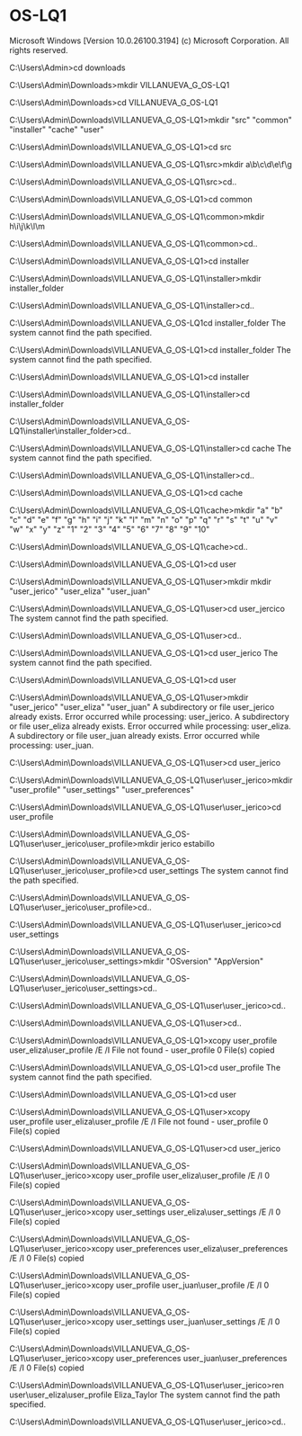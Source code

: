 # OS-LQ1
Microsoft Windows [Version 10.0.26100.3194]
(c) Microsoft Corporation. All rights reserved.

C:\Users\Admin>cd downloads

C:\Users\Admin\Downloads>mkdir VILLANUEVA_G_OS-LQ1

C:\Users\Admin\Downloads>cd VILLANUEVA_G_OS-LQ1

C:\Users\Admin\Downloads\VILLANUEVA_G_OS-LQ1>mkdir "src" "common" "installer" "cache" "user"

C:\Users\Admin\Downloads\VILLANUEVA_G_OS-LQ1>cd src

C:\Users\Admin\Downloads\VILLANUEVA_G_OS-LQ1\src>mkdir a\b\c\d\e\f\g

C:\Users\Admin\Downloads\VILLANUEVA_G_OS-LQ1\src>cd..

C:\Users\Admin\Downloads\VILLANUEVA_G_OS-LQ1>cd common

C:\Users\Admin\Downloads\VILLANUEVA_G_OS-LQ1\common>mkdir h\i\j\k\l\m

C:\Users\Admin\Downloads\VILLANUEVA_G_OS-LQ1\common>cd..

C:\Users\Admin\Downloads\VILLANUEVA_G_OS-LQ1>cd installer

C:\Users\Admin\Downloads\VILLANUEVA_G_OS-LQ1\installer>mkdir installer_folder

C:\Users\Admin\Downloads\VILLANUEVA_G_OS-LQ1\installer>cd..

C:\Users\Admin\Downloads\VILLANUEVA_G_OS-LQ1cd installer_folder
The system cannot find the path specified.

C:\Users\Admin\Downloads\VILLANUEVA_G_OS-LQ1>cd installer_folder
The system cannot find the path specified.

C:\Users\Admin\Downloads\VILLANUEVA_G_OS-LQ1>cd installer

C:\Users\Admin\Downloads\VILLANUEVA_G_OS-LQ1\installer>cd installer_folder

C:\Users\Admin\Downloads\VILLANUEVA_G_OS-LQ1\installer\installer_folder>cd..

C:\Users\Admin\Downloads\VILLANUEVA_G_OS-LQ1\installer>cd cache
The system cannot find the path specified.

C:\Users\Admin\Downloads\VILLANUEVA_G_OS-LQ1\installer>cd..

C:\Users\Admin\Downloads\VILLANUEVA_G_OS-LQ1>cd cache

C:\Users\Admin\Downloads\VILLANUEVA_G_OS-LQ1\cache>mkdir "a" "b" "c" "d" "e" "f" "g" "h" "i" "j" "k" "l" "m" "n" "o" "p" "q" "r" "s" "t" "u" "v" "w" "x" "y" "z" "1" "2" "3" "4" "5" "6" "7" "8" "9" "10"

C:\Users\Admin\Downloads\VILLANUEVA_G_OS-LQ1\cache>cd..

C:\Users\Admin\Downloads\VILLANUEVA_G_OS-LQ1>cd user

C:\Users\Admin\Downloads\VILLANUEVA_G_OS-LQ1\user>mkdir mkdir "user_jerico" "user_eliza" "user_juan"

C:\Users\Admin\Downloads\VILLANUEVA_G_OS-LQ1\user>cd user_jercico
The system cannot find the path specified.

C:\Users\Admin\Downloads\VILLANUEVA_G_OS-LQ1\user>cd..

C:\Users\Admin\Downloads\VILLANUEVA_G_OS-LQ1>cd user_jerico
The system cannot find the path specified.

C:\Users\Admin\Downloads\VILLANUEVA_G_OS-LQ1>cd user

C:\Users\Admin\Downloads\VILLANUEVA_G_OS-LQ1\user>mkdir "user_jerico" "user_eliza" "user_juan"
A subdirectory or file user_jerico already exists.
Error occurred while processing: user_jerico.
A subdirectory or file user_eliza already exists.
Error occurred while processing: user_eliza.
A subdirectory or file user_juan already exists.
Error occurred while processing: user_juan.

C:\Users\Admin\Downloads\VILLANUEVA_G_OS-LQ1\user>cd user_jerico

C:\Users\Admin\Downloads\VILLANUEVA_G_OS-LQ1\user\user_jerico>mkdir "user_profile" "user_settings" "user_preferences"

C:\Users\Admin\Downloads\VILLANUEVA_G_OS-LQ1\user\user_jerico>cd user_profile

C:\Users\Admin\Downloads\VILLANUEVA_G_OS-LQ1\user\user_jerico\user_profile>mkdir jerico estabillo

C:\Users\Admin\Downloads\VILLANUEVA_G_OS-LQ1\user\user_jerico\user_profile>cd user_settings
The system cannot find the path specified.

C:\Users\Admin\Downloads\VILLANUEVA_G_OS-LQ1\user\user_jerico\user_profile>cd..

C:\Users\Admin\Downloads\VILLANUEVA_G_OS-LQ1\user\user_jerico>cd user_settings

C:\Users\Admin\Downloads\VILLANUEVA_G_OS-LQ1\user\user_jerico\user_settings>mkdir "OSversion" "AppVersion"

C:\Users\Admin\Downloads\VILLANUEVA_G_OS-LQ1\user\user_jerico\user_settings>cd..

C:\Users\Admin\Downloads\VILLANUEVA_G_OS-LQ1\user\user_jerico>cd..

C:\Users\Admin\Downloads\VILLANUEVA_G_OS-LQ1\user>cd..

C:\Users\Admin\Downloads\VILLANUEVA_G_OS-LQ1>xcopy user_profile user_eliza\user_profile /E /I
File not found - user_profile
0 File(s) copied

C:\Users\Admin\Downloads\VILLANUEVA_G_OS-LQ1>cd user_profile
The system cannot find the path specified.

C:\Users\Admin\Downloads\VILLANUEVA_G_OS-LQ1>cd user

C:\Users\Admin\Downloads\VILLANUEVA_G_OS-LQ1\user>xcopy user_profile user_eliza\user_profile /E /I
File not found - user_profile
0 File(s) copied

C:\Users\Admin\Downloads\VILLANUEVA_G_OS-LQ1\user>cd user_jerico

C:\Users\Admin\Downloads\VILLANUEVA_G_OS-LQ1\user\user_jerico>xcopy user_profile user_eliza\user_profile /E /I
0 File(s) copied

C:\Users\Admin\Downloads\VILLANUEVA_G_OS-LQ1\user\user_jerico>xcopy user_settings user_eliza\user_settings /E /I
0 File(s) copied

C:\Users\Admin\Downloads\VILLANUEVA_G_OS-LQ1\user\user_jerico>xcopy user_preferences user_eliza\user_preferences /E /I
0 File(s) copied

C:\Users\Admin\Downloads\VILLANUEVA_G_OS-LQ1\user\user_jerico>xcopy user_profile user_juan\user_profile /E /I
0 File(s) copied

C:\Users\Admin\Downloads\VILLANUEVA_G_OS-LQ1\user\user_jerico>xcopy user_settings user_juan\user_settings /E /I
0 File(s) copied

C:\Users\Admin\Downloads\VILLANUEVA_G_OS-LQ1\user\user_jerico>xcopy user_preferences user_juan\user_preferences /E /I
0 File(s) copied

C:\Users\Admin\Downloads\VILLANUEVA_G_OS-LQ1\user\user_jerico>ren user\user_eliza\user_profile Eliza_Taylor
The system cannot find the path specified.

C:\Users\Admin\Downloads\VILLANUEVA_G_OS-LQ1\user\user_jerico>cd..
